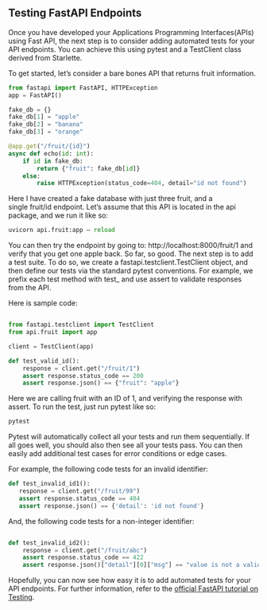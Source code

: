 ## **Testing FastAPI Endpoints**
 

Once you have developed your Applications Programming Interfaces(APIs) using Fast API, the next step is to consider adding automated tests for your API endpoints. You can achieve this using pytest and a TestClient class derived from Starlette.

To get started, let’s consider a bare bones API that returns fruit information. 

```python
from fastapi import FastAPI, HTTPException
app = FastAPI()

fake_db = {}
fake_db[1] = "apple"
fake_db[2] = "banana"
fake_db[3] = "orange"

@app.get("/fruit/{id}")
async def echo(id: int):
    if id in fake_db:
        return {"fruit": fake_db[id]}
    else:
        raise HTTPException(status_code=404, detail="id not found")
``` 
Here I have created a fake database with just three fruit, and a single fruit/id endpoint. Let’s assume that this API is located in the api package, and we run it like so: 

```python
uvicorn api.fruit:app — reload 
```  

You can then try the endpoint by going to: http://localhost:8000/fruit/1 and verify that you get one apple back.
So far, so good. The next step is to add a test suite. To do so, we create a fastapi.testclient.TestClient object, and then define our tests via the standard pytest conventions. For example, we prefix each test method with test_ and use assert to validate responses from the API.

Here is sample code:

```python

from fastapi.testclient import TestClient
from api.fruit import app

client = TestClient(app)

def test_valid_id():
    response = client.get("/fruit/1")
    assert response.status_code == 200
    assert response.json() == {"fruit": "apple"}
```

Here we are calling fruit with an ID of 1, and verifying the response with assert. To run the test, just run pytest like so: 

```python
pytest 
```

Pytest will automatically collect all your tests and run them sequentially. If all goes well, you should also then see all your tests pass.
You can then easily add additional test cases for error conditions or edge cases.

For example, the following code tests for an invalid identifier:


 ```python
def test_invalid_id1():
    response = client.get("/fruit/99")
    assert response.status_code == 404
    assert response.json() == {'detail': 'id not found'}
```

And, the following code tests for a non-integer identifier: 

```python

def test_invalid_id2():
    response = client.get("/fruit/abc")
    assert response.status_code == 422
    assert response.json()["detail"][0]["msg"] == "value is not a valid integer"
```

Hopefully, you can now see how easy it is to add automated tests for your API endpoints. For further information, refer to the [official FastAPI tutorial on Testing](https://fastapi.tiangolo.com/tutorial/testing/). 
